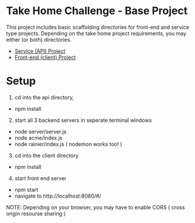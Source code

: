 # Take Home Challenge - Base Project

This project includes basic scaffolding directories for front-end and service type projects.  Depending on the take home 
project requirements, you may either (or both) directories.

* [Service (API) Project](api/README.md)
* [Front-end (client) Project](client/README.md)

# Setup

1) cd into the api directory,
  * npm install
2) start all 3 backend servers in seperate terminal windows
  * node server/server.js
  * node acme/index.js
  * node rainier/index.js
  ( nodemon works too! )
3) cd into the client directory
  * npm install
4) start front end server
  * npm start
  * navigate to http://localhost:8080/#/
  
NOTE: Depending on your browser, you may have to enable CORS ( cross origin resourse sharing )

